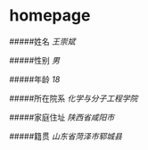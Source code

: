 # homepage


#####姓名
*王崇斌*

#####性别
*男*

#####年龄
*18*

#####所在院系
*化学与分子工程学院*


#####家庭住址
*陕西省咸阳市*

#####籍贯
*山东省菏泽市郓城县*
